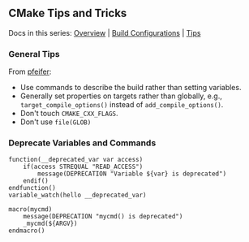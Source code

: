 CMake Tips and Tricks
---------------------

Docs in this series: [Overview](README.md)
| [Build Configurations](config.md)
| [Tips](tips.md)

### General Tips

From [pfeifer]:

- Use commands to describe the build rather than setting variables.
- Generally set properties on targets rather than globally, e.g.,
  `target_compile_options()` instead of `add_compile_options()`.
- Don't touch `CMAKE_CXX_FLAGS`.
- Don't use `file(GLOB)`


### Deprecate Variables and Commands

    function(__deprecated_var var access)
        if(access STREQUAL "READ_ACCESS")
            message(DEPRECATION "Variable ${var} is deprecated")
        endif()
    endfunction()
    variable_watch(hello __deprecated_var)

    macro(mycmd)
        message(DEPRECATION "mycmd() is deprecated")
        _mycmd(${ARGV})
    endmacro()



<!-------------------------------------------------------------------->
[pfeifer]: https://github.com/boostcon/cppnow_presentations_2017/blob/master/05-19-2017_friday/effective_cmake__daniel_pfeifer__cppnow_05-19-2017.pdf
